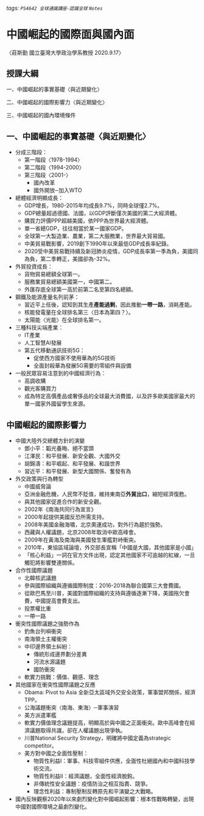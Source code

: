 ###### tags: `PS4642 全球通識講座-認識全球` `Notes`
# 中國崛起的國際面與國內面
〈莊斯勤 國立臺灣大學政治學系教授 2020.9.17〉


## 授課大綱
一、中國崛起的事實基礎〈與近期變化〉

二、中國崛起的國際影響力〈與近期變化〉

三、中國崛起的國內環境條件


## 一、中國崛起的事實基礎〈與近期變化〉
* 分成三階段：
    * 第一階段〈1978-1994〉
    * 第二階段〈1994-2000〉
    * 第三階段〈2001-〉
        * 國內改革
        * 國外開放─加入WTO
* 總體經濟明顯成長：
    * GDP增長，1980-2015年均成長9.7%，同時全球僅2.7%。
    * GDP總量超過德國、法國，以GDP評斷僅次美國的第二大經濟體。
    * 購買力評價PPP超越美國，依PPP為世界最大經濟體。
    * 單一省總GDP，往往相當於某一國家GDP。
    * 全球第一大製造業、農業，第二大服務業，世界最大貿易國。
    * 中美貿易戰影響，2019創下1990年以來最低GDP成長率紀錄。
    * 2020受中美貿易戰持續及新冠肺炎疫情，GDP成長率第一季為負，美國同為負，第二季轉正，美國卻為-32%。
* 外貿投資成長：
    * 貨物貿易總額全球第一。
    * 服務業貿易總額美國第一，中國第二。
    * 外匯存底全球第一高於前第二名至第四名總額。
* 鋼鐵及能源產量名列前茅：
    * 習近平上任後，認知到其生產**產能過剩**，因此推動**一帶一路**，消耗產能。
    * 核能發電量在全球排名第三〈日本為第四？〉。
    * 太陽能〈光能〉在全球排名第一。
* 三種科技尖端產業：
    * IT產業
    * 人工智慧AI發展
    * 第五代移動通訊技術5G：
        * 促使西方國家不使用華為的5G技術
        * 全面封殺華為發展5G需要的零組件與設備
* 一般民眾容易注意到的中國經濟行為：
    * 高調收購
    * 觀光客購買力
    * 成為特定高價產品或奢侈品的全球最大消費國，以及許多歐美國家最大的單一國家外國留學生來源。

## 中國崛起的國際影響力
* 中國大陸外交總體方針的演變
    * 鄧小平：韜光養晦、絕不當頭
    * 江澤民：和平發展、新安全觀、大國外交
    * 胡錦濤：和平崛起、和平發展、和諧世界
    * 習近平：和平發展、新型大國關係、奮發有為
* 外交政策與行為轉型
    * 中國威脅論
    * 亞洲金融危機，人民幣不貶值，維持東南亞**外貿出口**，縮短經濟復甦。
    * 與其他國家促進合作的新安全觀。
    * 2002年《南海共同行為宣言》
    * 2000年起提供美國反恐所需支持。
    * 2008年美國金融海嘯，北京奧運成功，對外行為趨於強勢。
    * 西藏與人權議題，北京2008年取消中歐高峰會。
    * 2009年在黃海及南海與美國發生軍艦對峙衝突。
    * 2010年，東協區域論壇，外交部長宣稱「中國是大國，其他國家是小國」
    * 「核心利益」一詞在官方文件出現，認定其他國家不可逾越的紅線，一旦觸犯將影響雙連關係。
* 合作性國際議題
    * 北韓核武議題
    * 參與國際組織與遵循國際制度：2016-2018為聯合國第三大會費國。
    * 從歐巴馬至川普，美國對國際組織的支持與遵循逐漸下降，美國拖欠會費，中國提高會費支出。
    * 投票權比重
    * 一帶一路
* 衝突性國際議題之強勢作為
    * 釣魚台列嶼衝突
    * 南海領土主權衝突
    * 中印邊界領土糾紛：
        * 傳統形成邊界劃分差異
        * 河流水源議題
        * 國防衝突
    * 軟實力挑戰：價值、觀感、理念
* 其他國家在衝突性國際議題之反應
    * Obama: Pivot to Asia 全新亞太區域外交安全政策，軍事盟邦關係，經濟TPP。
    * 公海議題衝突〈南海、東海〉─軍事演習
    * 美方派遣軍艦
    * 軟實力價值理念議題提高，明顯高於與中國之正面衝突。歐中高峰會在經濟議題取得共識，卻在人權議題出現爭執。
    * 川普National Security Strategy，明確將中國定義為strategic competitor。
    * 美方對中國之全面性壓制：
        * 物質性利益I：軍事、科技零組件供應，全面性杜絕國內和中國科技學術交流。
        * 物質性利益II：經濟議題，全面性經濟脫鉤。
        * 非傳統性安全議題：疫情防治之相互指責、競爭。
        * 理念性利益：專制壓制反轉原先和平演變之大戰略。
* 國內反映觀察2020年以來劇烈變化對中國崛起影響：根本性戰略轉變，出現中國對國際環境之最劇烈變化。